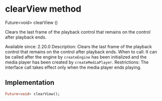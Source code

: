 


# clearView method








Future&lt;void> clearView
()





<p>Clears the last frame of the playback control that remains on the control after playback ends.</p>
<p>Available since: 2.20.0
Description: Clears the last frame of the playback control that remains on the control after playback ends.
When to call: It can be called after the engine by <code>createEngine</code> has been initialized and the media player has been created by <code>createMediaPlayer</code>.
Restrictions: The interface call takes effect only when the media player ends playing.</p>



## Implementation

```dart
Future<void> clearView();
```







